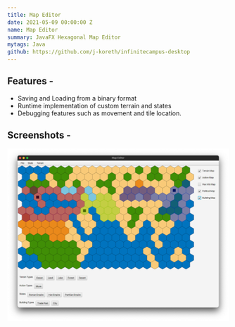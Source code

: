 ```yaml
---
title: Map Editor
date: 2021-05-09 00:00:00 Z
name: Map Editor
summary: JavaFX Hexagonal Map Editor
mytags: Java
github: https://github.com/j-koreth/infinitecampus-desktop
---
```


## Features - 
* Saving and Loading from a binary format
* Runtime implementation of custom terrain and states
* Debugging features such as movement and tile location. 

## Screenshots - 
![Screenshot](https://raw.githubusercontent.com/j-koreth/MapEditor/master/screenshot.png)

